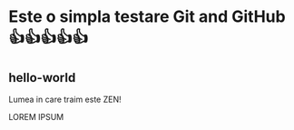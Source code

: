 # Este o simpla testare Git and GitHub👍👍👍👍👍

## hello-world

Lumea in care traim este ZEN!

LOREM IPSUM
